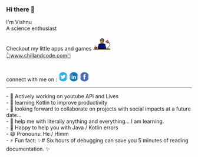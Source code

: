 ### Hi there 👋
I'm Vishnu<br>
A science enthusiast<br>
<section >
  Checkout my little apps and games
  <a href="https://www.chillandcode.com" target="_blank"><img src="logo.png" width=50><br>
  👆www.chillandcode.com🖱️</a><br><br>
  
  connect with me on : 
  <a href="https://twitter.com/metvsk" target="_blank"><img src="images/logo_twitter.png" width=25></a>
<a href="https://www.linkedin.com/in/metvsk/" target="_blank"><img src="images/logo_linked_in.png" width=25></a>
<a href="https://www.facebook.com/metvsk/" target="_blank"><img src="images/logo_fb.png" width=25></a>
<br>
  </section>
  <hr>
- 🔭 Actively working on youtube API and Lives<br>
- 🌱 learning Kotlin to improve productivity<br>
- 👯 looking forward to collaborate on projects with social impacts at a future date...<br>
- 🤔 help me with literally anything and everything... I am learning.<br>
- 💬 Happy to help you with Java / Kotlin errors<br>
- 😄 Pronouns: He / Himm<br>
- ⚡ Fun fact:  ✨# Six hours of debugging can save you 5 minutes of reading documentation. ✨<br>

<!--
**metvsk/metvsk** is a ✨ _special_ ✨ repository because its `README.md` (this file) appears on your GitHub profile.

Here are some ideas to get you started:
-->
